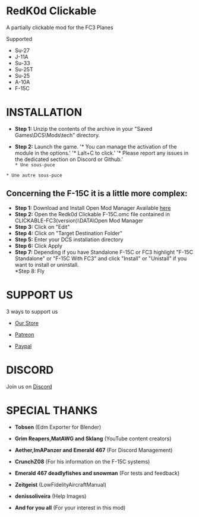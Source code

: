 # RedK0d Clickable
 A partially clickable mod for the FC3 Planes

 Supported
 * Su-27  
 * J-11A  
 * Su-33  
 * Su-25T  
 * Su-25  
 * A-10A  
 * F-15C   

 # INSTALLATION 

* __Step 1:__ Unzip the contents of the archive in your "Saved Games\DCS\Mods\tech" directory.  


* __Step 2:__ Launch the game. 
'* You can manage the activation of the module in the options.' 
'* Lalt+C to click.'
'* Please report any issues in the dedicated section on Discord or Github.'  
`* Une sous-puce`

`* Une autre sous-puce`
## Concerning the F-15C it is a little more complex:  

* __Step 1:__ Download and Install Open Mod Manager Available [here](https://github.com/sedenion/OpenModMan/releases)  
* __Step 2:__ Open the Redk0d Clickable F-15C.omc file contained in CLICKABLE-FC3(version)\DATA\Open Mod Manager  
* __Step 3:__ Click on "Edit"  
* __Step 4:__ Click on "Target Destination Folder"   
* __Step 5:__ Enter your DCS installation directory  
* __Step 6:__ Click Apply  
* __Step 7:__ Depending if you have Standalone F-15C or FC3 highlight "F-15C Standalone" or "F-15C With FC3" and click "Install" or "Unistall" if you want to install or uninstall.  
*Step 8: Fly  
 
 # SUPPORT US
3 ways to support us 

* [Our Store](https://redk0d.myshopify.com)   

* [Patreon](https://www.patreon.com/RedK0d)   

* [Paypal](https://www.paypal.com/donate/?hosted_button_id=8RA626VEJD2SC)   

 # DISCORD
Join us on [Discord](https://discord.com/invite/CrExr87dP9)

 # SPECIAL THANKS
 * __Tobsen__                               (Edm Exporter for Blender)  
 * __Grim Reapers,MatAWG and Sklang__       (YouTube content creators)  
 * __Aether,ImAPanzer and Emerald 467__     (For Discord Management)  
 * __CrunchZ08__                            (For his information on the F-15C systems)  
 * __Emerald 467 deadlyfishes and snowman__ (For tests and feedback)  
 * __Zeitgeist__                            (LowFidelityAircraftManual)  
 * __denissoliveira__                       (Help Images)  
 
 
 * __And for you all__                      (For your interest in this mod)  


